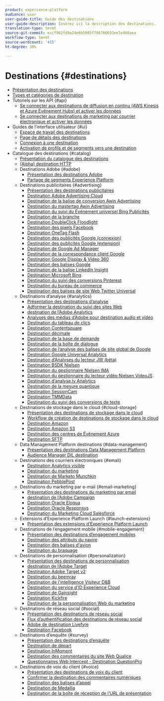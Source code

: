 ```yaml
---
product: experience-platform
audience: user
user-guide-title: Guide des destinations
user-guide-description: Insérez ici la description des destinations.
translation-type: tm+mt
source-git-commit: eccf962fd9a24e6b5085f706766693ee7e468aea
workflow-type: tm+mt
source-wordcount: '415'
ht-degree: 30%

---
```



# Destinations {#destinations}

* [Présentation des destinations](./home.md)
* [Types et catégories de destination](./destination-types.md)
* Tutoriels sur les API {#api}
   * [Se connecter aux destinations de diffusion en continu (AWS Kinesis et Azure Événement Hubs) et activer les données](./api/streaming-destinations.md)
   * [Se connecter aux destinations de marketing par courrier électronique et activer les données](./api/email-marketing.md)
* Guides de l’interface utilisateur {#ui}
   * [Espace de travail des destinations](./ui/destinations-workspace.md)
   * [Page de détails des destinations](./ui/destination-details-page.md)
   * [Connexion à une destination](./ui/connect-destination.md)
   * [Activation de profils et de segments vers une destination](./ui/activate-destinations.md)
* Catalogue des destinations {#catalog}
   * [Présentation du catalogue des destinations](./catalog/overview.md)
   * [ (Alpha) destination HTTP](./catalog/http-destination.md)
   * Destinations Adobe {#adobe}
      * [Présentation des destinations Adobe](./catalog/adobe/overview.md)
      * [Partage de segments Experience Platform](https://docs.adobe.com/help/en/audience-manager/user-guide/implementation-integration-guides/integration-experience-platform/aam-aep-audience-sharing.html)
   * Destinations publicitaires {#advertising}
      * [Présentation des destinations publicitaires](./catalog/advertising/overview.md)
      * [Destination Adobe Advertising Cloud](./catalog/advertising/adobe-advertising-cloud.md)
      * [Destination de la balise de conversion Awin Advertising](./catalog/advertising/awin-conversiontag.md)
      * [Destination du mastertag Awin Advertising](./catalog/advertising/awin-mastertag.md)
      * [Destination du suivi du Événement universel Bing Publicités](./catalog/advertising/bing-ads.md)
      * [Destination de la branche](./catalog/advertising/branch.md)
      * [Destination DoubleClick Floodlight](./catalog/advertising/doubleclick-floodlight.md)
      * [Destination des pixels Facebook](./catalog/advertising/facebook-pixel.md)
      * [Destination OneTag Flash](./catalog/advertising/flashtalking.md)
      * [Destination des publicités Google (connexion)](./catalog/advertising/google-ads-destination.md)
      * [Destination des publicités Google (extension)](./catalog/advertising/google-ads-extension.md)
      * [Destination de Google Ad Manager](./catalog/advertising/google-ad-manager.md)
      * [Destination de la correspondance client Google](./catalog/advertising/google-customer-match.md)
      * [Destination Google Display &amp; Video 360](./catalog/advertising/google-dv360.md)
      * [Destination des balises Google](./catalog/advertising/gtag-advertising.md)
      * [Destination de la balise LinkedIn Insight](./catalog/advertising/linkedin.md)
      * [Destination Microsoft Bing](./catalog/advertising/bing.md)
      * [Destination du suivi des conversions Pinterest](./catalog/advertising/pinterest.md)
      * [Destination du bureau de commerce](./catalog/advertising/tradedesk.md)
      * [Destination des balises de site Web Twitter Universal](./catalog/advertising/twitter-uwt.md)
   * Destinations d’analyse {#analytics}
      * [Présentation des destinations d’analyse](./catalog/analytics/overview.md)
      * [Adformer la destination du suivi des sites Web](./catalog/analytics/adform.md)
      * [destination de l’Adobe Analytics](./catalog/analytics/adobe-analytics.md)
      * [Analyses des médias d’Adobe pour destination audio et vidéo](./catalog/analytics/adobe-video-analytics.md)
      * [Destination du tableau de clics](./catalog/analytics/clicktale.md)
      * [Destination Contentsquare](./catalog/analytics/contentsquare.md)
      * [Destination décimale](./catalog/analytics/decibel.md)
      * [Destination de la base de demande](./catalog/analytics/demandbase.md)
      * [Destination de la boîte de dialogue](./catalog/analytics/dialogtech.md)
      * [Destination de l’analyse des balises de site global de Google](./catalog/analytics/gtag-analytics.md)
      * [Destination Google Universal Analytics](./catalog/analytics/google-universal-analytics.md)
      * [Destination d’Analyses du lecteur JW (bêta)](./catalog/analytics/jw-player-analytics.md)
      * [Destination BSDK Nielsen](./catalog/analytics/nielsen-bsdk.md)
      * [Destination du gestionnaire Nielsen IMA](./catalog/analytics/nielsen-ima.md)
      * [Destination du gestionnaire du lecteur vidéo Nielsen VideoJS](./catalog/analytics/nielsen-videojs.md)
      * [Destination d’analyse.ly Analytics](./catalog/analytics/parsely.md)
      * [Destination de la mesure quantique](./catalog/analytics/quantum-metric.md)
      * [Destination SessionCam](./catalog/analytics/sessioncam.md)
      * [Destination TMMData](./catalog/analytics/tmmdata.md)
      * [Destination du suivi des conversions de texte](./catalog/analytics/yext.md)
   * Destinations de stockage dans le cloud {#cloud-storage}
      * [Présentation des destinations de stockage dans le cloud](./catalog/cloud-storage/overview.md)
      * [Workflow de création de destinations de stockage dans le cloud](./catalog/cloud-storage/workflow.md)
      * [Destination Amazon](./catalog/cloud-storage/amazon-kinesis.md)
      * [Destination Amazon S3](./catalog/cloud-storage/amazon-s3.md)
      * [Destination des centres de Événement Azure](./catalog/cloud-storage/azure-event-hubs.md)
      * [Destination SFTP](./catalog/cloud-storage/sftp.md)
   * Data Management Platform destinations {#data-management}
      * [Présentation des destinations Data Management Platform](./catalog/data-management/overview.md)
      * [Audience Manager DIL destination](./catalog/data-management/aam-dil-extension.md)
   * Destinations des courriers électroniques {#email}
      * [Destination Analytics visible](./catalog/email/bizible.md)
      * [Destination du marketing](./catalog/email/marketo.md)
      * [Destination de Marketo Munchkin](./catalog/email/marketo-munchkin.md)
      * [Destination PebblePost](./catalog/email/pebblepost.md)
   * Destinations du marketing par e-mail {#email-marketing}
      * [Présentation des destinations du marketing par email](./catalog/email-marketing/overview.md)
      * [destination de l’Adobe Campaign](./catalog/email-marketing/adobe-campaign.md)
      * [Destination Oracle Eloqua](./catalog/email-marketing/oracle-eloqua.md)
      * [Destination Oracle Responsys](./catalog/email-marketing/oracle-responsys.md)
      * [Destination du Marketing Cloud Salesforce](./catalog/email-marketing/salesforce-marketing-cloud.md)
   * Extensions d’Experience Platform Launch {#launch-extensions}
      * [Présentation des extensions d’Experience Platform Launch](./catalog/launch-extensions/overview.md)
   * Destinations de l’engagement mobile {#mobile-engagement}
      * [Présentation des destinations d’engagement mobiles](./catalog/mobile-engagement/overview.md)
      * [Destination des attributs du navire](./catalog/mobile-engagement/airship-attributes.md)
      * [Destination des balises d&#39;avion](./catalog/mobile-engagement/airship-tags.md)
      * [Destination du braquage](./catalog/mobile-engagement/braze.md)
   * Destinations de personnalisation {#personalization}
      * [Présentation des destinations de personnalisation](./catalog/personalization/overview.md)
      * [destination de l’Adobe Target](./catalog/personalization/adobe-target.md)
      * [Destination Adobe Target v2](./catalog/personalization/adobe-target-v2.md)
      * [Destination du beemray](./catalog/personalization/beemray.md)
      * [Destination de l&#39;intelligence Visiteur D&amp;B](./catalog/personalization/dnb.md)
      * [Destination du service d’ID Experience Cloud](./catalog/personalization/adobe-ecid.md)
      * [Destination de Gainsight](./catalog/personalization/gainsight.md)
      * [Destination Kickfire](./catalog/personalization/kickfire.md)
      * [Destination de la personnalisation Web du marketing](./catalog/personalization/marketo-web-personalization.md)
   * Destinations de réseau social {#social}
      * [Présentation des destinations de réseau social](./catalog/social/overview.md)
      * [Flux d’authentification des destinations de réseau social](./catalog/social/workflow.md)
      * [Adobe de destination Livefyre](./catalog/social/adobe-livefyre.md)
      * [Destination Facebook](./catalog/social/facebook.md)
   * Destinations d’enquête {#survey}
      * [Présentation des destinations d’enquête](./catalog/survey/overview.md)
      * [Destination de départ](./catalog/survey/foresee.md)
      * [Destination InMoment](./catalog/survey/inmoment.md)
      * [Destination des commentaires du site Web Qualice](./catalog/survey/qualtrics.md)
      * [Questionnaires Web Intercept - Destination QuestionPro](./catalog/survey/web-intercept-surveys.md)
   * Destinations de voix du client {#voice}
      * [Présentation des destinations de voix du client](./catalog/voice/overview.md)
      * [Confirmer la destination des commentaires numériques](./catalog/voice/confirmit-digital-feedback.md)
      * [Destination des balises d’appel](./catalog/voice/invoca.md)
      * [Destination de Medallia](./catalog/voice/medallia.md)
      * [Destination de la boîte de réception de l’URL de présentation](./catalog/voice/talkurl.md)